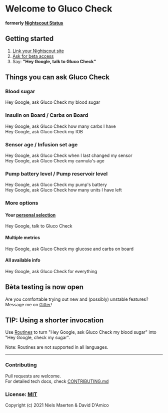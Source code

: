 # Welcome to Gluco Check

#### formerly [Nightscout Status](https://github.com/nielsmaerten/nightscout-assistant)

## Getting started
<!-- TODO: Update URL to Production version -->
1. [Link your Nightscout site](https://nightly.diabase.app)
2. [Ask for beta access](https://gitter.im/nielsmaerten)
3. Say: **"Hey Google, talk to Gluco Check"**  

## Things you can ask Gluco Check

### Blood sugar

Hey Google, ask Gluco Check my blood sugar

### Insulin on Board / Carbs on Board

Hey Google, ask Gluco Check how many carbs I have  
Hey Google, ask Gluco Check my IOB  

### Sensor age / Infusion set age

Hey Google, ask Gluco Check when I last changed my sensor  
Hey Google, ask Gluco Check my cannula's age

### Pump battery level / Pump reservoir level

Hey Google, ask Gluco Check my pump's battery  
Hey Google, ask Gluco Check how many units I have left

### More options

<!-- TODO: Change to Production URL -->

#### Your [personal selection](https://nightly.diabase.app/settings)

Hey Google, talk to Gluco Check

#### Multiple metrics

Hey Google, ask Gluco Check my glucose and carbs on board

#### All available info

Hey Google, ask Gluco Check for everything

## Bèta testing is now open

Are you comfortable trying out new and (possibly) unstable features?  
Message me on [Gitter](https://gitter.im/nielsmaerten)!

## TIP: Using a shorter invocation

Use [Routines](https://support.google.com/googlenest/answer/7029585?co=GENIE.Platform%3DAndroid&hl=en) to turn "Hey Google, ask Gluco Check my blood sugar" into  
"Hey Google, check my sugar".

Note: Routines are not supported in all languages.

---

### Contributing

Pull requests are welcome.  
For detailed tech docs, check [CONTRIBUTING.md](./CONTRIBUTING.md)


### License: [MIT](./LICENSE)

Copyright (c) 2021 
Niels Maerten & David D'Amico